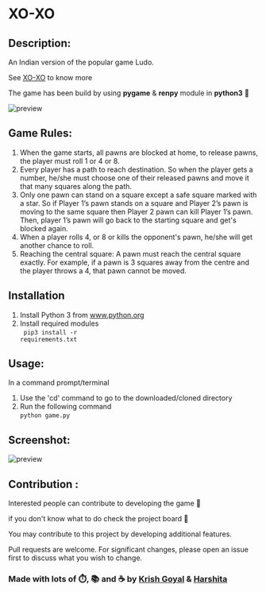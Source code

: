 # XO-XO

## Description: 
An Indian version of the popular game Ludo. 

See [XO-XO](https://wiki2.org/en/Ashta_Chamma_(board_game)) to know more

The game has been build by using **pygame** & **renpy** module in **python3** 🐍 

![preview](/assets/screenshot/preview.gif*)

## Game Rules:

1. When the game starts, all pawns are blocked at home, to release pawns, the player must roll 1 or 4 or 8.
1. Every player has a path to reach destination. So when the player gets a number, he/she must choose one of their released pawns and move it that many squares along the path.
1. Only one pawn can stand on a square except a safe square marked with a star. So if Player 1’s pawn stands on a square and Player 2’s pawn is moving to the same square then Player 2 pawn can kill Player 1’s pawn. Then, player 1’s pawn will go back to the starting square and get's blocked again.
1. When a player rolls 4, or 8 or kills the opponent's pawn, he/she will get another chance to roll.
1. Reaching the central square: A pawn must reach the central square exactly. For example, if a pawn is 3 squares away from the centre and the player throws a 4, that pawn cannot be moved.

## Installation
1. Install Python 3 from www.python.org
1. Install required modules <br>
<code> pip3 install -r requirements.txt </code>
   
## Usage:
In a command prompt/terminal

1. Use the 'cd' command to go to the downloaded/cloned directory
1. Run the following command <br>
<code>python game.py </code>
  
## Screenshot:
![preview](/assets/screenshot/preview.png*)

## Contribution :
Interested people can contribute to developing the game 🙌

if you don't know what to do check the project board 🎯

You may contribute to this project by developing additional features.

Pull requests are welcome. For significant changes, please open an issue first to discuss what you wish to change.
		 
### Made with lots of ⏱️, 📚 and ☕ by [Krish Goyal](https://github.com/Krishnaa-tech) & [Harshita](https://github.com/harshi1gfiesg)
